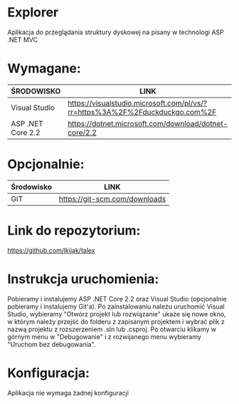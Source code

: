 ﻿# Explorer

Aplikacja do przeglądania struktury dyskowej na pisany w technologi ASP .NET MVC

# Wymagane:
| ŚRODOWISKO | LINK |
| ------ | ------ |
| Visual Studio | https://visualstudio.microsoft.com/pl/vs/?rr=https%3A%2F%2Fduckduckgo.com%2F |
| ASP .NET Core 2.2 | https://dotnet.microsoft.com/download/dotnet-core/2.2 |

# Opcjonalnie:
| Środowisko | LINK |
| ------- | ------- |
| GIT | https://git-scm.com/downloads |

# Link do repozytorium:
https://github.com/lkijak/talex

# Instrukcja uruchomienia:
Pobieramy i instalujemy ASP .NET Core 2.2 oraz Visual Studio (opcjonalnie pobieramy i instalujemy Git'a). Po zainstalowaniu należu uruchomić Visual Studio, wybieramy "Otwórz projekt lub rozwiązanie" ukaże się nowe okno, w którym należy przejść do folderu z zapisanym projektem i wybrać plik z nazwą projektu z rozszerzeniem .sln lub .csproj. Po otwarciu klikamy w górnym menu w "Debugowanie" i z rozwijanego menu wybieramy "Uruchom bez debugowania".

# Konfiguracja:
Aplikacja nie wymaga żadnej konfiguracji